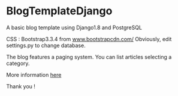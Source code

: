 # BlogTemplateDjango
A basic blog template using Django1.8 and PostgreSQL

CSS : Bootstrap3.3.4 from www.bootstrapcdn.com/
Obviously, edit settings.py to change database.

The blog features a paging system. You can list articles selecting a category.

More information [here]

Thank you !

[here]:http://panarnaud.github.io/BlogDjango/